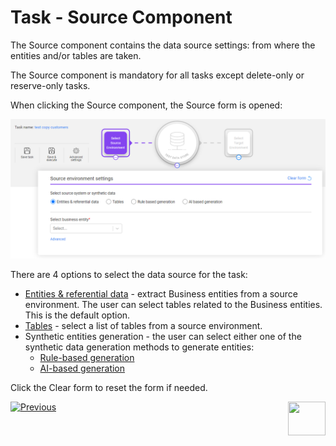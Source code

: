 # Task - Source Component

The Source component contains the data source settings: from where the entities and/or tables are taken.

The Source component is mandatory for all tasks except delete-only or reserve-only tasks.

When clicking the Source component, the Source form is opened:

![Source comp](images/task_source_component.png)

There are 4 options to select the data source for the task:

- [Entities & referential data](14b_task_source_component_entities.md)  - extract Business entities from a source environment. The user can select tables related to the Business entities.  This is the default option.
- [Tables](14c_task_source_component_tables.md) - select a list of tables from a source environment.
- Synthetic entities generation - the user can select either one of the synthetic data generation methods to generate entities: 
  - [Rule-based generation](14d_task_source_rule_based_generation.md)
  - [AI-based generation](14e_task_source_ai_based_generation.md)  

Click the Clear form to reset the form if needed.





 [![Previous](/articles/images/Previous.png)](14_task_overview.md)[<img align="right" width="60" height="54" src="/articles/images/Next.png">](15_data_flux_task.md)


